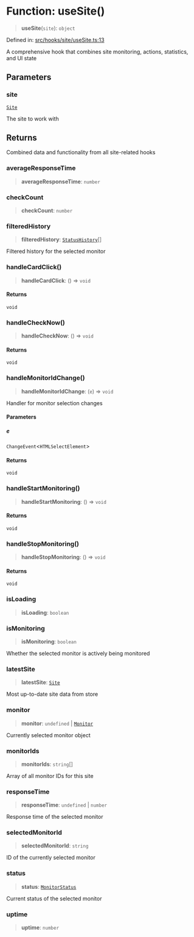 # Function: useSite()

> **useSite**(`site`): `object`

Defined in: [src/hooks/site/useSite.ts:13](https://github.com/Nick2bad4u/Uptime-Watcher/blob/3cce0c3b352c8390536ca3c7399ece50a05faf18/src/hooks/site/useSite.ts#L13)

A comprehensive hook that combines site monitoring, actions, statistics, and UI state

## Parameters

### site

[`Site`](../../../../../shared/types/interfaces/Site.md)

The site to work with

## Returns

Combined data and functionality from all site-related hooks

### averageResponseTime

> **averageResponseTime**: `number`

### checkCount

> **checkCount**: `number`

### filteredHistory

> **filteredHistory**: [`StatusHistory`](../../../../../shared/types/interfaces/StatusHistory.md)[]

Filtered history for the selected monitor

### handleCardClick()

> **handleCardClick**: () => `void`

#### Returns

`void`

### handleCheckNow()

> **handleCheckNow**: () => `void`

#### Returns

`void`

### handleMonitorIdChange()

> **handleMonitorIdChange**: (`e`) => `void`

Handler for monitor selection changes

#### Parameters

##### e

`ChangeEvent`\<`HTMLSelectElement`\>

#### Returns

`void`

### handleStartMonitoring()

> **handleStartMonitoring**: () => `void`

#### Returns

`void`

### handleStopMonitoring()

> **handleStopMonitoring**: () => `void`

#### Returns

`void`

### isLoading

> **isLoading**: `boolean`

### isMonitoring

> **isMonitoring**: `boolean`

Whether the selected monitor is actively being monitored

### latestSite

> **latestSite**: [`Site`](../../../../../shared/types/interfaces/Site.md)

Most up-to-date site data from store

### monitor

> **monitor**: `undefined` \| [`Monitor`](../../../../../shared/types/interfaces/Monitor.md)

Currently selected monitor object

### monitorIds

> **monitorIds**: `string`[]

Array of all monitor IDs for this site

### responseTime

> **responseTime**: `undefined` \| `number`

Response time of the selected monitor

### selectedMonitorId

> **selectedMonitorId**: `string`

ID of the currently selected monitor

### status

> **status**: [`MonitorStatus`](../../../../../shared/types/type-aliases/MonitorStatus.md)

Current status of the selected monitor

### uptime

> **uptime**: `number`
